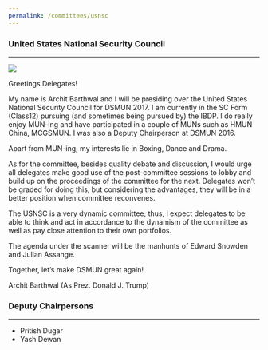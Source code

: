 ```yaml
---
permalink: /committees/usnsc
---
```

### United States National Security Council
<hr>
<img class="chair_img" src="/dsmun17/images/chairpersons/usnsc.jpg">

Greetings Delegates!

My name is Archit Barthwal and I will be presiding over the United States National Security Council for DSMUN 2017. I am currently in the SC Form (Class12) pursuing (and sometimes being pursued by) the IBDP. I do really enjoy MUN-ing and have participated in a couple of MUNs such as HMUN China, MCGSMUN. I was also a Deputy Chairperson at DSMUN 2016.

Apart from MUN-ing, my interests lie in Boxing, Dance and Drama.

As for the committee, besides quality debate and discussion, I would urge all delegates make good use of the post-committee sessions to lobby and build up on the proceedings of the committee for the next. Delegates won’t be graded for doing this, but considering the advantages, they will be in a better position when committee reconvenes.

The USNSC is a very dynamic committee; thus, I expect delegates to be able to think and act in accordance to the dynamism of the committee as well as pay close attention to their own portfolios.

The agenda under the scanner will be the manhunts of Edward Snowden and Julian Assange.

Together, let’s make DSMUN great again!

Archit Barthwal (As Prez. Donald J. Trump)

### Deputy Chairpersons
<hr>

- Pritish Dugar
- Yash Dewan

